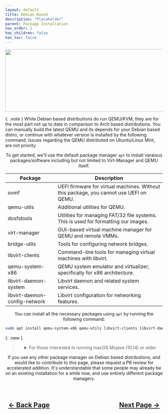 ```yaml
---
layout: default
title: Debian Based
description: "Placeholder"
parent: Package Installation
nav_order: 2
has_children: false
has_toc: false
---
```


<style>
  .navigation-container {
    display: flex;
    justify-content: space-between;
    align-items: center;
    width: 100%;
  }
  
  .nav-button {
    margin: 10px;
  }
</style>

<p align="center">
  <img width="650" height="200" src="../../../assets/Headers/HeaderDebianBased.png">
</p>

{: .note }
While Debian based distributions do run QEMU/KVM, they are for the most part not up to date in comparison to Arch based distributions. You can manually build the latest QEMU and its depends for your Debian based distro, or continue with whatever version is installed by the following command. Issues regarding the QEMU distributed on Ubuntu/Linux Mint, are not priority.

<p align="center">To get started, we'll use the default package manager <code>apt</code> to install varaious packages/software including but not limited to Virt-Manager and QEMU itself.</p>

| Package | Description |
| ---- | ---- |
| ovmf | UEFI firmware for virtual machines. Without this package, you cannot use UEFI on QEMU. |
| qemu-utils | Additional utilities for QEMU. |
| dosfstools | Utilities for managing FAT/32 file systems. This is used for formatting our images. |
| virt-manager | GUI-based virtual machine manager for QEMU and remote VMMs. |
| bridge-utils | Tools for configuring network bridges. |
| libvirt-clients | Command-line tools for managing virtual machines with libvirt. |
| qemu-system-x86 | QEMU system emulator and virtualizer, specifically for x86 architecture. |
| libvirt-daemon-system | Libvirt daemon and related system services. |
| libvirt-daemon-config-network | Libvirt configuration for networking features. |

<p align="center">You can install all the necessary packages using <code>apt</code> by running the following command:</p>

```bash
sudo apt install qemu-system-x86 qemu-utils libvirt-clients libvirt-daemon-system libvirt-daemon-config-network bridge-utils virt-manager ovmf dosfstools    
```

{: .new }
> <details markdown="block">
> <summary align="center">For those interested in running macOS Mojave (10.14) or older</summary>
> <p align="center">If you're interested in working with OS X / macOS releases prior to macOS Mojave (10.14), You will need to install the following package to use DarwinUDK's fork of OVMF in Virt-Manager and QEMU CLI. This build of OVMF was modified by the DarwinKVM team with <code>-D LINUX_LOADER</code> at compile time. Acidanthera's AUDK source code implements a new PE/COFF loader which can prevent the loading/execution of HfsPlusLegacy.efi which is required to create the MacPro5,1 configuration that DarwinKVM provides. This issue is not present in non-Acidanthera UEFI firmware, but we do use it here as the fork is based on AUDK, so this is a required step for the most vanilla configuration of Legacy OS X / macOS when it comes to properly loading via QEMU.</p>
> 
> <p align="center">The flag sets the image protection policy. If a bit is set, the image will be protected by DxeCore if it is aligned. The code section becomes read-only, and the data section becomes non-executable (or non-bootable), leading to issues when trying to boot older OS X / macOS. The Policy required to allow legacy, non-aligned, non-signed Apple images such as HfsPlusLegacy.efi can be set in the DSC under Ovmf, but DarwinUDK simply compiles with the flag and provides you a precompiled package to install for ease of use on any Linux distribution.</p>
> 
> <p align="center">To get started, cd to the <code>extras</code> folder at the root of DarwinKVM, and under the appropriate distribution folder to find the required package file under the DUDK-Firmware submodule.</p>
> 
> ```bash
> cd extras/DUDK-Firmware/Debian
> ```
> 
> <p align="center">You'll now be able to use <code>dpkg</code> to install the DUDK-Firmware package.</p>
> 
> ```bash
> sudo dpkg -i DUDK-Firmware-1.0.0-1-x86_64.deb
> ```
> 
> <p align="center">You'll now be able to successfully import LegacyDarwinKVM.xml and use DUDK-Firmware in Virt-Manager! For those using CLI QEMU, you can find the firmware file at <code>/usr/share/DarwinUDK/DUDK_CODE.fd</code> and NVRAM at <code>/usr/share/DarwinUDK/DUDK_VARS.fd</code></p>
> 
> </details>
> 

<p align="center">If you use any other package manager on Debian based distributions, and would like to contribute to this page, please request a PR review for accelerated addition. It's understandable that some people may already be on an existing installation for a while now, and use entirely different package managers.</p>

<h2 align="center">
  <br>
  <div class="navigation-container">
    <a class="nav-button" href="../index">&larr; Back Page</a>
    <a class="nav-button" href="../../05-Package-Configuration">Next Page &rarr;</a>
  </div>
  <br>
</h2>

